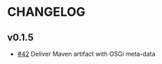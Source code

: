 # CHANGELOG

## v0.1.5

* [#42](https://github.com/CrispOSS/jabsc/issues/#42) Deliver Maven artifact with OSGi meta-data
